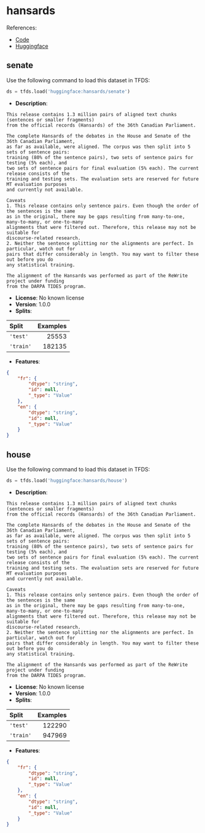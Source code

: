 # hansards

References:

*   [Code](https://github.com/huggingface/datasets/blob/master/datasets/hansards)
*   [Huggingface](https://huggingface.co/datasets/hansards)


## senate


Use the following command to load this dataset in TFDS:

```python
ds = tfds.load('huggingface:hansards/senate')
```

*   **Description**:

```
This release contains 1.3 million pairs of aligned text chunks (sentences or smaller fragments)
from the official records (Hansards) of the 36th Canadian Parliament.

The complete Hansards of the debates in the House and Senate of the 36th Canadian Parliament,
as far as available, were aligned. The corpus was then split into 5 sets of sentence pairs:
training (80% of the sentence pairs), two sets of sentence pairs for testing (5% each), and
two sets of sentence pairs for final evaluation (5% each). The current release consists of the
training and testing sets. The evaluation sets are reserved for future MT evaluation purposes
and currently not available.

Caveats
1. This release contains only sentence pairs. Even though the order of the sentences is the same
as in the original, there may be gaps resulting from many-to-one, many-to-many, or one-to-many
alignments that were filtered out. Therefore, this release may not be suitable for
discourse-related research. 
2. Neither the sentence splitting nor the alignments are perfect. In particular, watch out for
pairs that differ considerably in length. You may want to filter these out before you do
any statistical training.

The alignment of the Hansards was performed as part of the ReWrite project under funding
from the DARPA TIDES program.
```

*   **License**: No known license
*   **Version**: 1.0.0
*   **Splits**:

Split  | Examples
:----- | -------:
`'test'` | 25553
`'train'` | 182135

*   **Features**:

```json
{
    "fr": {
        "dtype": "string",
        "id": null,
        "_type": "Value"
    },
    "en": {
        "dtype": "string",
        "id": null,
        "_type": "Value"
    }
}
```



## house


Use the following command to load this dataset in TFDS:

```python
ds = tfds.load('huggingface:hansards/house')
```

*   **Description**:

```
This release contains 1.3 million pairs of aligned text chunks (sentences or smaller fragments)
from the official records (Hansards) of the 36th Canadian Parliament.

The complete Hansards of the debates in the House and Senate of the 36th Canadian Parliament,
as far as available, were aligned. The corpus was then split into 5 sets of sentence pairs:
training (80% of the sentence pairs), two sets of sentence pairs for testing (5% each), and
two sets of sentence pairs for final evaluation (5% each). The current release consists of the
training and testing sets. The evaluation sets are reserved for future MT evaluation purposes
and currently not available.

Caveats
1. This release contains only sentence pairs. Even though the order of the sentences is the same
as in the original, there may be gaps resulting from many-to-one, many-to-many, or one-to-many
alignments that were filtered out. Therefore, this release may not be suitable for
discourse-related research. 
2. Neither the sentence splitting nor the alignments are perfect. In particular, watch out for
pairs that differ considerably in length. You may want to filter these out before you do
any statistical training.

The alignment of the Hansards was performed as part of the ReWrite project under funding
from the DARPA TIDES program.
```

*   **License**: No known license
*   **Version**: 1.0.0
*   **Splits**:

Split  | Examples
:----- | -------:
`'test'` | 122290
`'train'` | 947969

*   **Features**:

```json
{
    "fr": {
        "dtype": "string",
        "id": null,
        "_type": "Value"
    },
    "en": {
        "dtype": "string",
        "id": null,
        "_type": "Value"
    }
}
```


